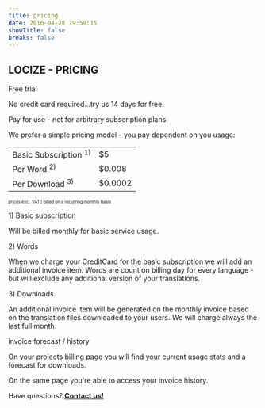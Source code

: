 ```yaml
---
title: pricing
date: 2016-04-28 19:59:15
showTitle: false
breaks: false
---
```


## LOCIZE - PRICING

<p class="headline">Free trial</p>

No credit card required...try us 14 days for free.

<p class="headline">Pay for use - not for arbitrary subscription plans</p>

We prefer a simple pricing model - you pay dependent on you usage:

<div class="pricing">
<table>
<tr>
<td>Basic Subscription <sup>1)</sup></td>
<td>$5</td>
</tr>
<tr>
<td>Per Word <sup>2)</sup></td>
<td>$0.008</td>
</tr>
<tr>
<td>Per Download <sup>3)</sup></td>
<td>$0.0002</td>
</tr>
</table>
<small style="font-size: 0.6em; text-transform: none;">prices excl. VAT | billed on a recurring monthly basis</small>
</div>

<p class="headline">1) Basic subscription</p>

Will be billed monthly for basic service usage.

<p class="headline">2) Words</p>

When we charge your CreditCard for the basic subscription we will add an additional
invoice item. Words are count on billing day for every language - but will exclude any additional version of your translations.

<p class="headline">3) Downloads</p>

An additional invoice item will be generated on the monthly invoice based on the translation files downloaded to your users. We will charge always the last full month.

<p class="headline">invoice forecast / history</p>

On your projects billing page you will find your current usage stats and a forecast for downloads.

On the same page you're able to access your invoice history.

<div class="center">
<p class="callout">Have questions? <strong><a href="mailto:support@locize.com">Contact us!</a></strong></p>
</div>
